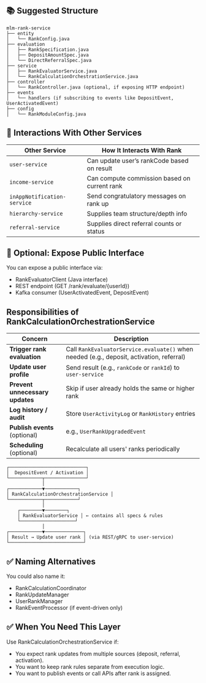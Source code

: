 
## 📚 Suggested Structure
````
mlm-rank-service
├── entity
│   └── RankConfig.java
├── evaluation
│   ├── RankSpecification.java
│   ├── DepositAmountSpec.java
│   └── DirectReferralSpec.java
├── service
│   ├── RankEvaluatorService.java
│   └── RankCalculationOrchestrationService.java
├── controller
│   └── RankController.java (optional, if exposing HTTP endpoint)
├── events
│   └── handlers (if subscribing to events like DepositEvent, UserActivatedEvent)
├── config
│   └── RankModuleConfig.java

````

## 🧩 Interactions With Other Services
| Other Service          | How It Interacts With Rank                   |
| ---------------------- | -------------------------------------------- |
| `user-service`         | Can update user’s rankCode based on result   |
| `income-service`       | Can compute commission based on current rank |
| `inAppNotification-service` | Send congratulatory messages on rank up      |
| `hierarchy-service`    | Supplies team structure/depth info           |
| `referral-service`     | Supplies direct referral counts or status    |

## 🔄 Optional: Expose Public Interface
You can expose a public interface via:
- RankEvaluatorClient (Java interface)
- REST endpoint (GET /rank/evaluate/{userId})
- Kafka consumer (UserActivatedEvent, DepositEvent)

## Responsibilities of RankCalculationOrchestrationService
| Concern                         | Description                                                                              |
| ------------------------------- | ---------------------------------------------------------------------------------------- |
| **Trigger rank evaluation**     | Call `RankEvaluatorService.evaluate()` when needed (e.g., deposit, activation, referral) |
| **Update user profile**         | Send result (e.g., `rankCode` or `rankId`) to `user-service`                             |
| **Prevent unnecessary updates** | Skip if user already holds the same or higher rank                                       |
| **Log history / audit**         | Store `UserActivityLog` or `RankHistory` entries                                         |
| **Publish events** (optional)   | e.g., `UserRankUpgradedEvent`                                                            |
| **Scheduling** (optional)       | Recalculate all users' ranks periodically                                                |

````
┌────────────────────────────┐
│  DepositEvent / Activation │
└────────────┬───────────────┘
             │
┌────────────▼────────────┐
│ RankCalculationOrchestrationService │
└────────────┬────────────┘
             │
    ┌────────▼────────┐
    │ RankEvaluatorService │ ← contains all specs & rules
    └────────────────────┘
             │
┌────────────▼──────────────┐
│ Result → Update user rank │ (via REST/gRPC to user-service)
└───────────────────────────┘

````

## ✅ Naming Alternatives
You could also name it:
- RankCalculationCoordinator
- RankUpdateManager
- UserRankManager
- RankEventProcessor (if event-driven only)

## ✅ When You Need This Layer
Use RankCalculationOrchestrationService if:
- You expect rank updates from multiple sources (deposit, referral, activation).
- You want to keep rank rules separate from execution logic.
- You want to publish events or call APIs after rank is assigned.
